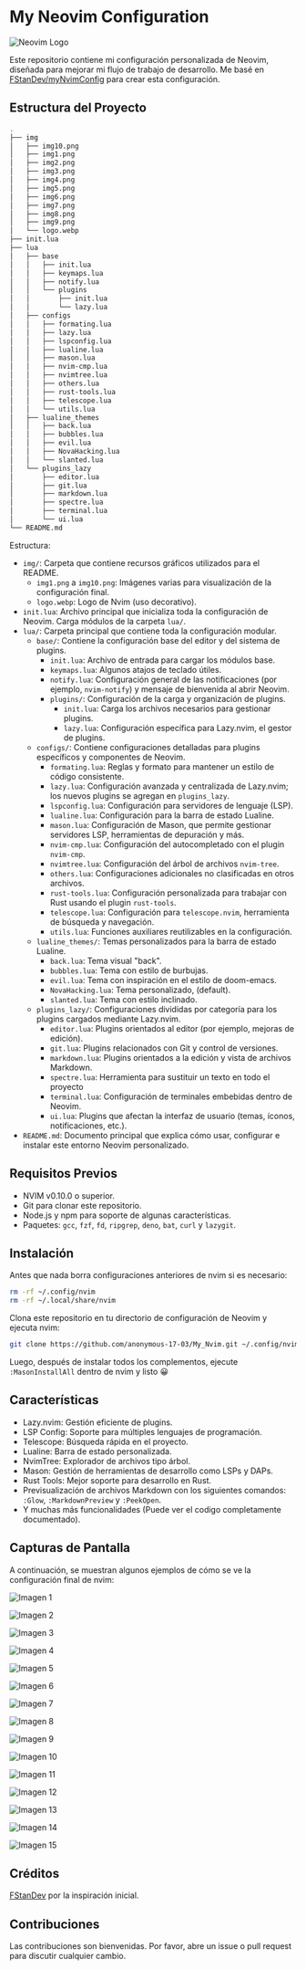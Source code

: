 # My Neovim Configuration

![Neovim Logo](img/logo.webp)

Este repositorio contiene mi configuración personalizada de Neovim, diseñada para mejorar mi flujo de trabajo de desarrollo. Me basé en [FStanDev/myNvimConfig](https://github.com/FStanDev/myNvimConfig) para crear esta configuración.

## Estructura del Proyecto

```bash
.
├── img
│   ├── img10.png
│   ├── img1.png
│   ├── img2.png
│   ├── img3.png
│   ├── img4.png
│   ├── img5.png
│   ├── img6.png
│   ├── img7.png
│   ├── img8.png
│   ├── img9.png
│   └── logo.webp
├── init.lua
├── lua
│   ├── base
│   │   ├── init.lua
│   │   ├── keymaps.lua
│   │   ├── notify.lua
│   │   └── plugins
│   │       ├── init.lua
│   │       └── lazy.lua
│   ├── configs
│   │   ├── formating.lua
│   │   ├── lazy.lua
│   │   ├── lspconfig.lua
│   │   ├── lualine.lua
│   │   ├── mason.lua
│   │   ├── nvim-cmp.lua
│   │   ├── nvimtree.lua
│   │   ├── others.lua
│   │   ├── rust-tools.lua
│   │   ├── telescope.lua
│   │   └── utils.lua
│   ├── lualine_themes
│   │   ├── back.lua
│   │   ├── bubbles.lua
│   │   ├── evil.lua
│   │   ├── NovaHacking.lua
│   │   └── slanted.lua
│   └── plugins_lazy
│       ├── editor.lua
│       ├── git.lua
│       ├── markdown.lua
│       ├── spectre.lua
│       ├── terminal.lua
│       └── ui.lua
└── README.md
```

Estructura:

- `img/`: Carpeta que contiene recursos gráficos utilizados para el README.
  - `img1.png` a `img10.png`: Imágenes varias para visualización de la configuración final.
  - `logo.webp`: Logo de Nvim (uso decorativo).
- `init.lua`: Archivo principal que inicializa toda la configuración de Neovim. Carga módulos de la carpeta `lua/`.
- `lua/`: Carpeta principal que contiene toda la configuración modular.
  - `base/`: Contiene la configuración base del editor y del sistema de plugins.
    - `init.lua`: Archivo de entrada para cargar los módulos base.
    - `keymaps.lua`: Algunos atajos de teclado útiles.
    - `notify.lua`: Configuración general de las notificaciones (por ejemplo, `nvim-notify`) y mensaje de bienvenida al abrir Neovim.
    - `plugins/`: Configuración de la carga y organización de plugins.
      - `init.lua`: Carga los archivos necesarios para gestionar plugins.
      - `lazy.lua`: Configuración específica para Lazy.nvim, el gestor de plugins.
  - `configs/`: Contiene configuraciones detalladas para plugins específicos y componentes de Neovim.
    - `formating.lua`: Reglas y formato para mantener un estilo de código consistente.
    - `lazy.lua`: Configuración avanzada y centralizada de Lazy.nvim; los nuevos plugins se agregan en `plugins_lazy`.
    - `lspconfig.lua`: Configuración para servidores de lenguaje (LSP).
    - `lualine.lua`: Configuración para la barra de estado Lualine.
    - `mason.lua`: Configuración de Mason, que permite gestionar servidores LSP, herramientas de depuración y más.
    - `nvim-cmp.lua`: Configuración del autocompletado con el plugin `nvim-cmp`.
    - `nvimtree.lua`: Configuración del árbol de archivos `nvim-tree`.
    - `others.lua`: Configuraciones adicionales no clasificadas en otros archivos.
    - `rust-tools.lua`: Configuración personalizada para trabajar con Rust usando el plugin `rust-tools`.
    - `telescope.lua`: Configuración para `telescope.nvim`, herramienta de búsqueda y navegación.
    - `utils.lua`: Funciones auxiliares reutilizables en la configuración.
  - `lualine_themes/`: Temas personalizados para la barra de estado Lualine.
    - `back.lua`: Tema visual "back".
    - `bubbles.lua`: Tema con estilo de burbujas.
    - `evil.lua`: Tema con inspiración en el estilo de doom-emacs.
    - `NovaHacking.lua`: Tema personalizado, (default).
    - `slanted.lua`: Tema con estilo inclinado.
  - `plugins_lazy/`: Configuraciones divididas por categoría para los plugins cargados mediante Lazy.nvim.
    - `editor.lua`: Plugins orientados al editor (por ejemplo, mejoras de edición).
    - `git.lua`: Plugins relacionados con Git y control de versiones.
    - `markdown.lua`: Plugins orientados a la edición y vista de archivos Markdown.
    - `spectre.lua`: Herramienta para sustituir un texto en todo el proyecto
    - `terminal.lua`: Configuración de terminales embebidas dentro de Neovim.
    - `ui.lua`: Plugins que afectan la interfaz de usuario (temas, íconos, notificaciones, etc.).
- `README.md`: Documento principal que explica cómo usar, configurar e instalar este entorno Neovim personalizado.

## Requisitos Previos

- NVIM v0.10.0 o superior.
- Git para clonar este repositorio.
- Node.js y npm para soporte de algunas características.
- Paquetes: `gcc`, `fzf`, `fd`, `ripgrep`, `deno`, `bat`, `curl` y `lazygit`.

## Instalación

Antes que nada borra configuraciones anteriores de nvim si es necesario:

```bash
rm -rf ~/.config/nvim
rm -rf ~/.local/share/nvim
```

Clona este repositorio en tu directorio de configuración de Neovim y ejecuta nvim:

```bash
git clone https://github.com/anonymous-17-03/My_Nvim.git ~/.config/nvim && nvim
```

Luego, después de instalar todos los complementos, ejecute `:MasonInstallAll` dentro de nvim y listo 😀

## Características

- Lazy.nvim: Gestión eficiente de plugins.
- LSP Config: Soporte para múltiples lenguajes de programación.
- Telescope: Búsqueda rápida en el proyecto.
- Lualine: Barra de estado personalizada.
- NvimTree: Explorador de archivos tipo árbol.
- Mason: Gestión de herramientas de desarrollo como LSPs y DAPs.
- Rust Tools: Mejor soporte para desarrollo en Rust.
- Previsualización de archivos Markdown con los siguientes comandos: `:Glow`, `:MarkdownPreview` y `:PeekOpen`.
- Y muchas más funcionalidades (Puede ver el codigo completamente documentado).

## Capturas de Pantalla

A continuación, se muestran algunos ejemplos de cómo se ve la configuración final de nvim:

![Imagen 1](img/img1.png)

![Imagen 2](img/img2.png)

![Imagen 3](img/img3.png)

![Imagen 4](img/img4.png)

![Imagen 5](img/img5.png)

![Imagen 6](img/img6.png)

![Imagen 7](img/img7.png)

![Imagen 8](img/img8.png)

![Imagen 9](img/img9.png)

![Imagen 10](img/img10.png)

![Imagen 11](img/img11.png)

![Imagen 12](img/img12.png)

![Imagen 13](img/img13.png)

![Imagen 14](img/img14.png)

![Imagen 15](img/img15.png)

## Créditos

[FStanDev](https://youtu.be/RYAfhkw_1QQ?si=A1tYsU0XbrQSYIlG) por la inspiración inicial.

## Contribuciones

Las contribuciones son bienvenidas. Por favor, abre un issue o pull request para discutir cualquier cambio.
